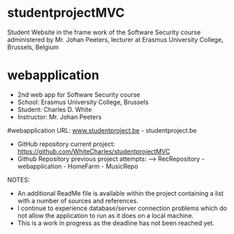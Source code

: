 # studentprojectMVC
Student Website in the frame work of the Software Security course administered by Mr. Johan Peeters, lecturer at Erasmus University College, Brussels, Belgium

# webapplication
- 2nd web app for Software Security course
- School: Erasmus University College, Brussels
- Student: Charles D. White
- Instructor: Mr. Johan Peeters

#webapplication URL: www.studentproject.be  -  studentproject.be
- GitHub repository current project: https://github.com/WhiteCharles/studentprojectMVC
- Github Repository previous project attempts:
--> RecRepository - webapplication - HomeFarm - MusicRepo

NOTES:
- An additional ReadMe file is available within the project containing a list with a number of sources and references.
- I continue to experience database/server connection problems which do not allow the application to run as it does on a local machine.
- This is a work in progress as the deadline has not been reached yet.
